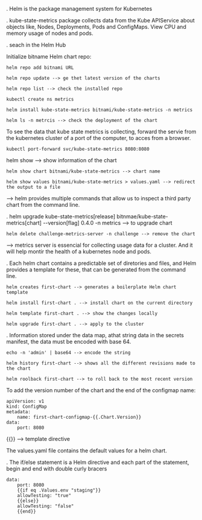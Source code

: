 . Helm is the package management system for Kubernetes

. kube-state-metrics package collects data from the Kube APIService about objects like, Nodes, Deployments, Pods and ConfigMaps.
View CPU and memory usage of nodes and pods.

. seach in the Helm Hub

Initialize bitname Helm chart repo:

    helm repo add bitnami URL
    
    helm repo update --> ge thet latest version of the charts
    
    helm repo list --> check the installed repo
    
    kubectl create ns metrics
    
    helm install kube-state-metrics bitnami/kube-state-metrics -n metrics
    
    helm ls -n metrcis --> check the deployment of the chart

To see the data that kube state metrics is collecting, forward the servie from the kubernetes cluster of a port of the computer, to acces from a browser.

    kubectl port-forward svc/kube-state-metrics 8080:8080

helm show --> show information of the chart

    helm show chart bitnami/kube-state-metrics --> chart name
    
    helm show values bitnami/kube-state-metrics > values.yaml --> redirect the output to a file

--> helm provides multiple commands that allow us to inspect a third party chart from the command line.

. helm upgrade kube-state-metrics[release] bitnmae/kube-state-metrics[chart] --version[flag] 0.4.0 -n metrics --> to upgrade chart

    helm delete challenge-metrics-server -n challenge --> remove the chart

--> metrics server is essencial for collecting usage data for a cluster. And it will help montir the health of a kubernetes node and pods.

. Each helm chart contains a predictable set of diretories and files, and Helm provides a template for these, that can be generated from the command line.

    helm creates first-chart --> generates a boilerplate Helm chart template
    
    helm install first-chart . --> install chart on the current directory
    
    helm template first-chart . --> show the changes locally
    
    helm upgrade first-chart . --> apply to the cluster

. Information stored under the data map, athat string data in the secrets manifest, the data must be encoded with base 64.

    echo -n 'admin' | base64 --> encode the string
    
    helm history first-chart --> shows all the different revisions made to the chart
    
    helm roolback first-chart --> to roll back to the most recent version

To add the version number of the chart and the end of the configmap name:

    apiVersion: v1
    kind: ConfigMap
    metadata:
        name: first-chart-configmap-{{.Chart.Version}}
    data:
        port: 8080

{{}} --> template directive

The values.yaml file contains the default values for a helm chart.

. The if/else statement is a Helm directive and each part of the statement, begin and end with double curly bracers

    data:
        port: 8080
        {{if eq .Values.env "staging"}}
        allowTesting: "true"
        {{else}}
        allowTesting: "false"
        {{end}}
